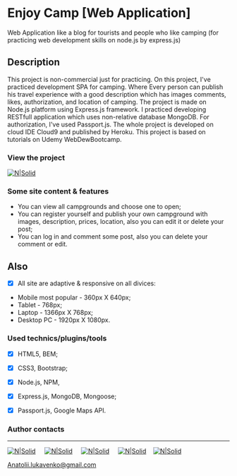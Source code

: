 # Enjoy Camp [Web Application]

Web Application like a blog for tourists and people who like camping (for practicing web development skills on node.js by express.js)

## Description

This project is non-commercial just for practicing. On this project, I've practiced development SPA for camping. Where Every person can publish his travel experience with a good description which has images comments, likes, authorization, and location of camping.
The project is made on Node.js platform using Express.js framework. I practiced developing RESTfull application which uses non-relative database MongoDB. For authorization, I've used Passport.js. The whole project is developed on cloud IDE Cloud9 and published by Heroku. This project is based on tutorials on Udemy WebDewBootcamp.

### View the project

 [![N|Solid](https://i.ibb.co/XbyGXQd/readme-site-buttons-enjoycamp-03.png)](http://enjoycamp.000webhostapp.com) &nbsp;&nbsp;&nbsp;&nbsp;&nbsp;&nbsp;

### Some site content & features

- You can view all campgrounds and choose one to open;
- You can register yourself and publish your own campground with images, description, prices, location, also you can edit it or delete your post;
- You can log in and comment some post, also you can delete your comment or edit.


## Also

- [x] All site are adaptive & responsive on all divices:
 - Mobile most popular - 360px X 640px;
 - Tablet - 768px;
 - Laptop - 1366px X 768px;
 - Desktop PC - 1920px X 1080px.

### Used technics/plugins/tools

- [x] HTML5, BEM;
- [x] CSS3, Bootstrap; 
- [x] Node.js, NPM, 
- [x] Express.js, MongoDB, Mongoose;
- [x] Passport.js, Google Maps API.


### Author contacts
---
 [![N|Solid](https://image.ibb.co/kxmx5T/facebook_icon_2.png)](https://www.facebook.com/profile.php?id=100004768836692) &nbsp; &nbsp; [![N|Solid](https://image.ibb.co/gjgmzo/linkedin_icon_2.png)](https://www.linkedin.com/in/anatolii-lukavenko/) &nbsp; &nbsp; [![N|Solid](https://image.ibb.co/hsM8C8/cv_icon_2.png)](https://luancv.000webhostapp.com/) &nbsp; &nbsp; [![N|Solid](https://image.ibb.co/cw7UkT/mail_icon_2.png)](Anatolii.lukavenko@gmail.com)&nbsp; &nbsp; [![N|Solid](https://i.ibb.co/YLnMgNr/blog.png)](https://blogluan.000webhostapp.com/)  


 Anatolii.lukavenko@gmail.com

